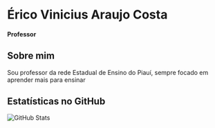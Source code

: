 <h1> 
  <a>
    <span>Érico Vinicius Araujo Costa</span>
  </a>
</h1>

#### Professor

## Sobre mim
Sou professor da rede Estadual de Ensino do Piauí, sempre focado em aprender mais para ensinar

## Estatísticas no GitHub
![GitHub Stats](https://github-readme-stats.vercel.app/api?username=professorerico&theme=transparent&bg_color=000&border_color=30A3DC&show_icons=true&icon_color=30A3DC&title_color=E94D5F&text_color=FFF)
